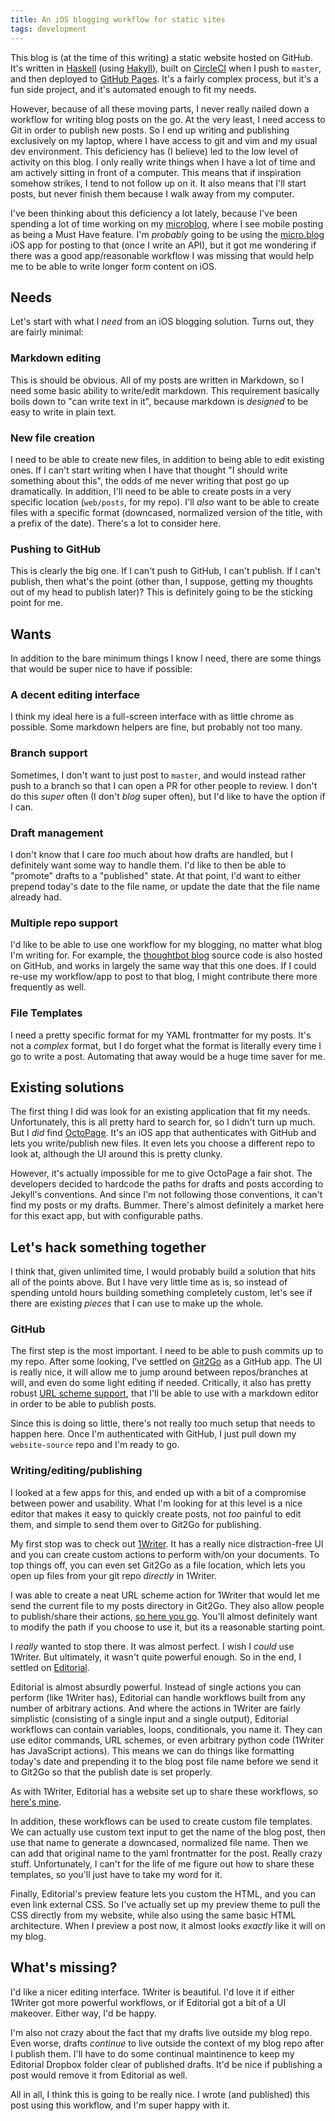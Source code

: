 ```yaml
---
title: An iOS blogging workflow for static sites
tags: development
---
```


This blog is (at the time of this writing) a static website hosted on GitHub. It's written in [Haskell](https://www.haskell.org/) (using [Hakyll](https://jaspervdj.be/hakyll/)), built on [CircleCI](https://circleci.com/gh/gfontenot/website-source) when I push to `master`, and then deployed to  [GitHub Pages](https://github.com/gfontenot/gfontenot.github.com). It's a fairly complex process, but it's a fun side project, and it's automated enough to fit my needs.

However, because of all these moving parts, I never really nailed down a workflow for writing blog posts on the go. At the very least, I need access to Git in order to publish new posts. So I end up writing and publishing exclusively on my laptop, where I have access to git and vim and my usual dev environment. This deficiency has (I believe) led to the low level of activity on this blog. I only really write things when I have a lot of time and am actively sitting in front of a computer. This means that if inspiration somehow strikes, I tend to not follow up on it. It also means that I'll start posts, but never finish them because I walk away from my computer.

I've been thinking about this deficiency a lot lately, because I've been spending a lot of time working on my [microblog](https://github.com/gfontenot/featureless-void), where I see mobile posting as being a Must Have feature. I'm _probably_ going to be using the [micro.blog](http://micro.blog) iOS app for posting to that (once I write an API), but it got me wondering if there was a good app/reasonable workflow I was missing that would help me to be able to write longer form content on iOS.

## Needs

Let's start with what I _need_ from an iOS blogging solution. Turns out, they are fairly minimal:

### Markdown editing
 
 This is should be obvious. All of my posts are written in Markdown, so I need some basic ability to write/edit markdown. This requirement basically boils down to "can write text in it", because markdown is _designed_ to be easy to write in plain text.
 
### New file creation

I need to be able to create new files, in addition to being able to edit existing ones. If I can't start writing when I have that thought "I should write something about this", the odds of me never writing that post go up dramatically. In addition, I'll need to be able to create posts in a very specific location (`web/posts`, for my repo). I'll _also_ want to be able to create files with a specific format (downcased, normalized version of the title, with a prefix of the date). There's a lot to consider here.
 
### Pushing to GitHub

This is clearly the big one. If I can't push to GitHub, I can't publish. If I can't publish, then what's the point (other than, I suppose, getting my thoughts out of my head to publish later)? This is definitely going to be the sticking point for me. 

## Wants

In addition to the bare minimum things I know I need, there are some things that would be super nice to have if possible:

### A decent editing interface

I think my ideal here is a full-screen interface with as little chrome as possible. Some markdown helpers are fine, but probably not too many. 

### Branch support

Sometimes, I don't want to just post to `master`, and would instead rather push to a branch so that I can open a PR for other people to review. I don't do this _super_ often (I don't _blog_ super often), but I'd like to have the option if I can.

### Draft management

I don't know that I care _too_ much about how drafts are handled, but I definitely want some way to handle them. I'd like to then be able to "promote" drafts to a "published" state. At that point, I'd want to either prepend today's date to the file name, or update the date that the file name already had.

### Multiple repo support

I'd like to be able to use one workflow for my blogging, no matter what blog I'm writing for. For example, the [thoughtbot blog](https://robots.thoughtbot.com) source code is also hosted on GitHub, and works in largely the same way that this one does. If I could re-use my workflow/app to post to that blog, I might contribute there more frequently as well.

### File Templates

I need a pretty specific format for my YAML frontmatter for my posts. It's not a _complex_ format, but I do forget what the format is literally every time I go to write a post. Automating that away would be a huge time saver for me.

## Existing solutions

The first thing I did was look for an existing application that fit my needs. Unfortunately, this is all pretty hard to search for, so I didn't turn up much. But I _did_ find [OctoPage](https://appsto.re/us/rk9UM.i). It's an iOS app that authenticates with GitHub and lets you write/publish new files. It even lets you choose a different repo to look at, although the UI around this is pretty clunky.

However, it's actually impossible for me to give OctoPage a fair shot. The developers decided to hardcode the paths for drafts and posts according to Jekyll's conventions. And since I'm not following those conventions, it can't find my posts or my drafts. Bummer. There's almost definitely a market here for this exact app, but with configurable paths.

## Let's hack something together

I think that, given unlimited time, I would probably build a solution that hits all of the points above. But I have very little time as is, so instead of spending untold hours building something completely custom, let's see if there are existing _pieces_ that I can use to make up the whole.

### GitHub

The first step is the most important. I need to be able to push commits up to my repo. After some looking, I've settled on [Git2Go](http://git2go.com/) as a GitHub app. The UI is really nice, it will allow me to jump around between repos/branches at will, and even do some light editing if needed. Critically, it also has pretty robust [URL scheme support](http://faq.git2go.com/2016/01/24/How-to-use-URL-schemes.html), that I'll be able to use with a markdown editor in order to be able to publish posts.

Since this is doing so little, there's not really too much setup that needs to happen here. Once I'm authenticated with GitHub, I just pull down my `website-source` repo and I'm ready to go.

### Writing/editing/publishing

I looked at a few apps for this, and ended up with a bit of a compromise between power and usability. What I'm looking for at this level is a nice editor that makes it easy to quickly create posts, not _too_ painful to edit them, and simple to send them over to Git2Go for publishing.

My first stop was to check out [1Writer](http://1writerapp.com/). It has a really nice distraction-free UI and you can create custom actions to perform with/on your documents. To top things off, you can even set Git2Go as a file location, which lets you open up files from your git repo _directly_ in 1Writer.

I was able to create a neat URL scheme action for 1Writer that would let me send the current file to my posts directory in Git2Go. They also allow people to publish/share their actions, [so here you go](http://1writerapp.com/action/8ae98). You'll almost definitely want to modify the path if you choose to use it, but its a reasonable starting point.

I _really_ wanted to stop there. It was almost perfect. I wish I _could_ use 1Writer. But ultimately, it wasn't quite powerful enough. So in the end, I settled on [Editorial](http://omz-software.com/editorial/).

Editorial is almost absurdly powerful. Instead of single actions you can perform (like 1Writer has), Editorial can handle workflows built from any number of arbitrary actions. And where the actions in 1Writer are fairly simplistic (consisting of a single input and a single output), Editorial workflows can contain variables, loops, conditionals, you name it. They can use editor commands, URL schemes, or even arbitrary python code (1Writer has JavaScript actions). This means we can do things like formatting today's date and prepending it to the blog post file name before we send it to Git2Go so that the publish date is set properly.

As with 1Writer, Editorial has a website set up to share these workflows, so [here's mine](http://www.editorial-workflows.com/workflow/5819211662229504/5C5rAd6f54c).

In addition, these workflows can be used to create custom file templates. We can actually use custom text input to get the name of the blog post, then use that name to generate a downcased, normalized file name. Then we can add that original name to the yaml frontmatter for the post. Really crazy stuff. Unfortunately, I can't for the life of me figure out how to share these templates, so you'll just have to take my word for it.

Finally, Editorial's preview feature lets you custom the HTML, and you can even link external CSS. So I've actually set up my preview theme to pull the CSS directly from my website, while also using the same basic HTML architecture. When I preview a post now, it almost looks _exactly_ like it will on my blog.

## What's missing?

I'd like a nicer editing interface. 1Writer is beautiful. I'd love it if either 1Writer got more powerful workflows, or if Editorial got a bit of a UI makeover. Either way, I'd be happy.

I'm also not crazy about the fact that my drafts live outside my blog repo. Even worse, drafts _continue_ to live outside the context of my blog repo after I publish them. I'll have to do some continual maintinence to keep my Editorial Dropbox folder clear of published drafts.  It'd be nice if publishing a post would remove it from Editorial as well.

All in all, I think this is going to be really nice. I wrote (and published) this post using this workflow, and I'm super happy with it.
